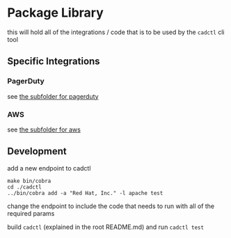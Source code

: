 # Package Library

this will hold all of the integrations / code that is to be used by the `cadctl` cli tool

## Specific Integrations

### PagerDuty

see [the subfolder for pagerduty](./pagerduty/)

### AWS

see [the subfolder for aws](./aws/)

## Development

add a new endpoint to cadctl
```
make bin/cobra
cd ./cadctl
../bin/cobra add -a "Red Hat, Inc." -l apache test
```

change the endpoint to include the code that needs to run with all of the required params

build `cadctl` (explained in the root README.md) and run `cadctl test`
